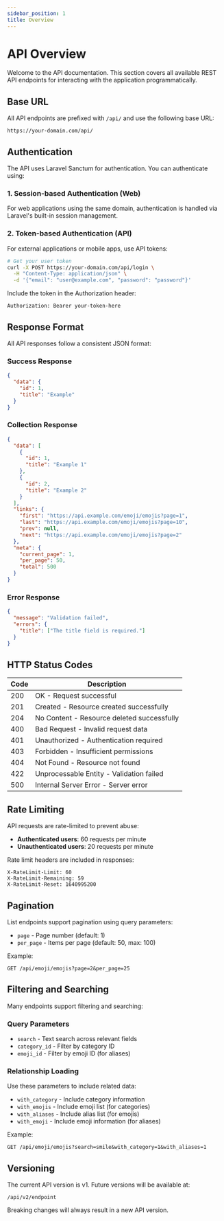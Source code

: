 ```yaml
---
sidebar_position: 1
title: Overview
---
```


# API Overview

Welcome to the API documentation. This section covers all available REST API endpoints for interacting with the application programmatically.

## Base URL

All API endpoints are prefixed with `/api/` and use the following base URL:

```http
https://your-domain.com/api/
```

## Authentication

The API uses Laravel Sanctum for authentication. You can authenticate using:

### 1. Session-based Authentication (Web)
For web applications using the same domain, authentication is handled via Laravel's built-in session management.

### 2. Token-based Authentication (API)
For external applications or mobile apps, use API tokens:

```bash
# Get your user token
curl -X POST https://your-domain.com/api/login \
  -H "Content-Type: application/json" \
  -d '{"email": "user@example.com", "password": "password"}'
```

Include the token in the Authorization header:

```text
Authorization: Bearer your-token-here
```

## Response Format

All API responses follow a consistent JSON format:

### Success Response

```json
{
  "data": {
    "id": 1,
    "title": "Example"
  }
}
```

### Collection Response

```json
{
  "data": [
    {
      "id": 1,
      "title": "Example 1"
    },
    {
      "id": 2,
      "title": "Example 2"
    }
  ],
  "links": {
    "first": "https://api.example.com/emoji/emojis?page=1",
    "last": "https://api.example.com/emoji/emojis?page=10",
    "prev": null,
    "next": "https://api.example.com/emoji/emojis?page=2"
  },
  "meta": {
    "current_page": 1,
    "per_page": 50,
    "total": 500
  }
}
```

### Error Response

```json
{
  "message": "Validation failed",
  "errors": {
    "title": ["The title field is required."]
  }
}
```

## HTTP Status Codes

| Code | Description                                |
|------|--------------------------------------------|
| 200  | OK - Request successful                    |
| 201  | Created - Resource created successfully    |
| 204  | No Content - Resource deleted successfully |
| 400  | Bad Request - Invalid request data         |
| 401  | Unauthorized - Authentication required     |
| 403  | Forbidden - Insufficient permissions       |
| 404  | Not Found - Resource not found             |
| 422  | Unprocessable Entity - Validation failed   |
| 500  | Internal Server Error - Server error       |

## Rate Limiting

API requests are rate-limited to prevent abuse:

- **Authenticated users**: 60 requests per minute
- **Unauthenticated users**: 20 requests per minute

Rate limit headers are included in responses:

```text
X-RateLimit-Limit: 60
X-RateLimit-Remaining: 59
X-RateLimit-Reset: 1640995200
```

## Pagination

List endpoints support pagination using query parameters:

- `page` - Page number (default: 1)
- `per_page` - Items per page (default: 50, max: 100)

Example:

```http
GET /api/emoji/emojis?page=2&per_page=25
```

## Filtering and Searching

Many endpoints support filtering and searching:

### Query Parameters
- `search` - Text search across relevant fields
- `category_id` - Filter by category ID
- `emoji_id` - Filter by emoji ID (for aliases)

### Relationship Loading
Use these parameters to include related data:

- `with_category` - Include category information
- `with_emojis` - Include emoji list (for categories)
- `with_aliases` - Include alias list (for emojis)
- `with_emoji` - Include emoji information (for aliases)

Example:

```http
GET /api/emoji/emojis?search=smile&with_category=1&with_aliases=1
```

## Versioning

The current API version is v1. Future versions will be available at:

```http
/api/v2/endpoint
```

Breaking changes will always result in a new API version.
